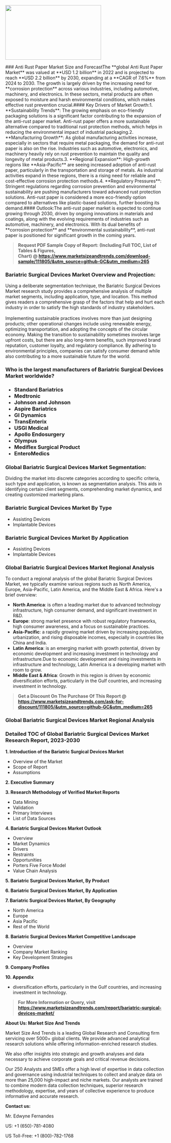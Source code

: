 <p><img class="alignnone size-medium wp-image-20088" src="https://ffe5etoiles.com/wp-content/uploads/2024/12/MST1-300x171.png" alt="" width="300" height="171" /></p>### Anti Rust Paper Market Size and ForecastThe **global Anti Rust Paper Market** was valued at **USD 1.2 billion** in 2022 and is projected to reach **USD 2.2 billion** by 2030, expanding at a **CAGR of 7.6%** from 2024 to 2030. The growth is largely driven by the increasing need for **corrosion protection** across various industries, including automotive, machinery, and electronics. In these sectors, metal products are often exposed to moisture and harsh environmental conditions, which makes effective rust prevention crucial.#### Key Drivers of Market Growth:1. **Sustainability Trends**: The growing emphasis on eco-friendly packaging solutions is a significant factor contributing to the expansion of the anti-rust paper market. Anti-rust paper offers a more sustainable alternative compared to traditional rust protection methods, which helps in reducing the environmental impact of industrial packaging.2. **Manufacturing Growth**: As global manufacturing activities increase, especially in sectors that require metal packaging, the demand for anti-rust paper is also on the rise. Industries such as automotive, electronics, and machinery heavily rely on rust prevention to maintain the quality and longevity of metal products.3. **Regional Expansion**: High-growth regions like **Asia-Pacific** are seeing increased adoption of anti-rust paper, particularly in the transportation and storage of metals. As industrial activities expand in these regions, there is a rising need for reliable and cost-effective corrosion protection methods.4. **Regulatory Pressures**: Stringent regulations regarding corrosion prevention and environmental sustainability are pushing manufacturers toward advanced rust protection solutions. Anti-rust paper is considered a more eco-friendly option compared to alternatives like plastic-based solutions, further boosting its demand.#### Outlook:The anti-rust paper market is expected to continue growing through 2030, driven by ongoing innovations in materials and coatings, along with the evolving requirements of industries such as automotive, machinery, and electronics. With its dual benefits of **corrosion protection** and **environmental sustainability**, anti-rust paper is positioned for significant growth in the coming years.</p><blockquote id="" class=""><strong>Request PDF Sample Copy of Report: (Including Full TOC, List of Tables &amp; Figures, Chart)&nbsp;@&nbsp;<strong><a href="https://www.marketsizeandtrends.com/download-sample/111805/&utm_source=github-GC&utm_medium=265" target="_blank">https://www.marketsizeandtrends.com/download-sample/111805/&utm_source=github-GC&utm_medium=265</a></strong></strong></blockquote><h3 id="" class="">Bariatric Surgical Devices Market&nbsp;Overview and Projection:</h3><p id="" class="">Using a deliberate segmentation technique, the Bariatric Surgical Devices Market research study provides a comprehensive analysis of multiple market segments, including application, type, and location. This method gives readers a comprehensive grasp of the factors that help and hurt each industry in order to satisfy the high standards of industry stakeholders. <br /> <br />Implementing sustainable practices involves more than just designing products; other operational changes include using renewable energy, optimizing transportation, and adopting the concepts of the circular economy. Making the transition to sustainability sometimes involves large upfront costs, but there are also long-term benefits, such improved brand reputation, customer loyalty, and regulatory compliance. By adhering to environmental principles, companies can satisfy consumer demand while also contributing to a more sustainable future for the world.</p><h3 id="" class="">Who is the largest manufacturers of&nbsp;Bariatric Surgical Devices Market worldwide?</h3><h3 class=""><p><ul><li>Standard Bariatrics </li><li> Medtronic </li><li> Johnson and Johnson </li><li> Aspire Bariatrics </li><li> GI Dynamics </li><li> TransEnterix </li><li> USGI Medical </li><li> Apollo Endosurgery </li><li> Olympus </li><li> Mediflex Surgical Product </li><li> EnteroMedics</li></ul></p></h3><h3 id="" class="">Global&nbsp;Bariatric Surgical Devices Market Segmentation:</h3><p id="" class="">Dividing the market into discrete categories according to specific criteria, such type and application, is known as segmentation analysis. This aids in identifying certain client segments, comprehending market dynamics, and creating customized marketing plans.</p><h3 id="" class="">Bariatric Surgical Devices Market&nbsp;By Type</h3><p><p><ul><li>Assisting Devices </li><li> Implantable Devices</p></li></ul></p></p><h3 id="" class="">Bariatric Surgical Devices Market&nbsp;By Application</h3><p class=""><p><ul><li>Assisting Devices </li><li> Implantable Devices</li></ul></p></p><h3 id="" class="">Global Bariatric Surgical Devices Market Regional Analysis</h3><p id="" class="">To conduct a regional analysis of the global Bariatric Surgical Devices Market, we typically examine various regions such as North America, Europe, Asia-Pacific, Latin America, and the Middle East &amp; Africa. Here's a brief overview:</p><ul><li><strong>North America</strong>: is often a leading market due to advanced technology infrastructure, high consumer demand, and significant investment in R&amp;D.</li><li><strong>Europe</strong>: strong market presence with robust regulatory frameworks, high consumer awareness, and a focus on sustainable practices.</li><li><strong>Asia-Pacific</strong>: a rapidly growing market driven by increasing population, urbanization, and rising disposable incomes, especially in countries like China and India.</li><li><strong>Latin America</strong>: is an emerging market with growth potential, driven by economic development and increasing investment in technology and infrastructure.Due to economic development and rising investments in infrastructure and technology, Latin America is a developing market with room to grow.</li><li><strong>Middle East &amp; Africa</strong>: Growth in this region is driven by economic diversification efforts, particularly in the Gulf countries, and increasing investment in technology.</li></ul><blockquote id="" class=""><strong>Get a Discount On The Purchase Of This Report @ <strong><a href="https://www.marketsizeandtrends.com/ask-for-discount/111805/&utm_source=github-GC&utm_medium=265" target="_blank">https://www.marketsizeandtrends.com/ask-for-discount/111805/&utm_source=github-GC&utm_medium=265</a></strong></strong></blockquote><h3 id="" class="">Global Bariatric Surgical Devices Market Regional Analysis</h3><h3 id="" class="">Detailed TOC of Global Bariatric Surgical Devices Market Research Report, 2023-2030</h3><p id="" class=""><strong>1. Introduction of the Bariatric Surgical Devices Market</strong></p><ul><li>Overview of the Market</li><li>Scope of Report</li><li>Assumptions</li></ul><p id="" class=""><strong>2. Executive Summary</strong></p><p id="" class=""><strong>3. Research Methodology of Verified Market Reports</strong></p><ul><li>Data Mining</li><li>Validation</li><li>Primary Interviews</li><li>List of Data Sources</li></ul><p id="" class=""><strong>4. Bariatric Surgical Devices Market Outlook</strong></p><ul><li>Overview</li><li>Market Dynamics</li><li>Drivers</li><li>Restraints</li><li>Opportunities</li><li>Porters Five Force Model</li><li>Value Chain Analysis</li></ul><p id="" class=""><strong>5. Bariatric Surgical Devices Market, By Product</strong></p><p id="" class=""><strong>6. Bariatric Surgical Devices Market, By Application</strong></p><p id="" class=""><strong>7. Bariatric Surgical Devices Market, By Geography</strong></p><ul><li>North America</li><li>Europe</li><li>Asia Pacific</li><li>Rest of the World</li></ul><p id="" class=""><strong>8. Bariatric Surgical Devices Market Competitive Landscape</strong></p><ul><li>Overview</li><li>Company Market Ranking</li><li>Key Development Strategies</li></ul><p id="" class=""><strong>9. Company Profiles</strong></p><p id="" class=""><strong>10. Appendix</strong></p><ul><li>diversification efforts, particularly in the Gulf countries, and increasing investment in technology.</li></ul><blockquote id="" class=""><strong>For More Information or Query, visit <strong><strong><a href="https://www.marketsizeandtrends.com/report/bariatric-surgical-devices-market/" target="_blank">https://www.marketsizeandtrends.com/report/bariatric-surgical-devices-market/</a></strong></strong></strong></blockquote><p id="" class=""><strong>About Us: Market Size And Trends</strong></p><p id="" class="">Market Size And Trends is a leading Global Research and Consulting firm servicing over 5000+ global clients. We provide advanced analytical research solutions while offering information-enriched research studies.</p><p id="" class="">We also offer insights into strategic and growth analyses and data necessary to achieve corporate goals and critical revenue decisions.</p><p id="" class="">Our 250 Analysts and SMEs offer a high level of expertise in data collection and governance using industrial techniques to collect and analyze data on more than 25,000 high-impact and niche markets. Our analysts are trained to combine modern data collection techniques, superior research methodology, expertise, and years of collective experience to produce informative and accurate research.</p><p id="" class=""><strong>Contact us:</strong></p><p id="" class="">Mr. Edwyne Fernandes</p><p id="" class="">US: +1 (650)-781-4080</p><p id="" class="">US Toll-Free: +1 (800)-782-1768</p>
